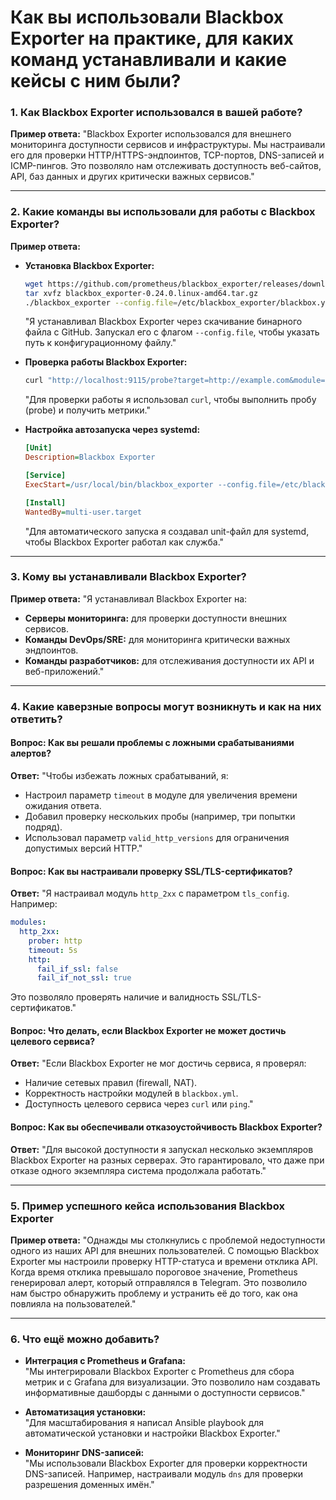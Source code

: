 # Как вы использовали Blackbox Exporter на практике, для каких команд устанавливали и какие кейсы с ним были?


### **1. Как Blackbox Exporter использовался в вашей работе?**
**Пример ответа:**
"Blackbox Exporter использовался для внешнего мониторинга доступности сервисов и инфраструктуры. Мы настраивали его для проверки HTTP/HTTPS-эндпоинтов, TCP-портов, DNS-записей и ICMP-пингов. Это позволяло нам отслеживать доступность веб-сайтов, API, баз данных и других критически важных сервисов."

---

### **2. Какие команды вы использовали для работы с Blackbox Exporter?**
**Пример ответа:**

- **Установка Blackbox Exporter:**
  ```bash
  wget https://github.com/prometheus/blackbox_exporter/releases/download/v0.24.0/blackbox_exporter-0.24.0.linux-amd64.tar.gz
  tar xvfz blackbox_exporter-0.24.0.linux-amd64.tar.gz
  ./blackbox_exporter --config.file=/etc/blackbox_exporter/blackbox.yml
  ```
  "Я устанавливал Blackbox Exporter через скачивание бинарного файла с GitHub. Запускал его с флагом `--config.file`, чтобы указать путь к конфигурационному файлу."

- **Проверка работы Blackbox Exporter:**
  ```bash
  curl "http://localhost:9115/probe?target=http://example.com&module=http_2xx"
  ```
  "Для проверки работы я использовал `curl`, чтобы выполнить пробу (probe) и получить метрики."

- **Настройка автозапуска через systemd:**
  ```ini
  [Unit]
  Description=Blackbox Exporter

  [Service]
  ExecStart=/usr/local/bin/blackbox_exporter --config.file=/etc/blackbox_exporter/blackbox.yml

  [Install]
  WantedBy=multi-user.target
  ```
  "Для автоматического запуска я создавал unit-файл для systemd, чтобы Blackbox Exporter работал как служба."

---

### **3. Кому вы устанавливали Blackbox Exporter?**
**Пример ответа:**
"Я устанавливал Blackbox Exporter на:
- **Серверы мониторинга:** для проверки доступности внешних сервисов.
- **Команды DevOps/SRE:** для мониторинга критически важных эндпоинтов.
- **Команды разработчиков:** для отслеживания доступности их API и веб-приложений."

---

### **4. Какие каверзные вопросы могут возникнуть и как на них ответить?**

#### **Вопрос: Как вы решали проблемы с ложными срабатываниями алертов?**
**Ответ:**
"Чтобы избежать ложных срабатываний, я:
- Настроил параметр `timeout` в модуле для увеличения времени ожидания ответа.
- Добавил проверку нескольких пробы (например, три попытки подряд).
- Использовал параметр `valid_http_versions` для ограничения допустимых версий HTTP."

#### **Вопрос: Как вы настраивали проверку SSL/TLS-сертификатов?**
**Ответ:**
"Я настраивал модуль `http_2xx` с параметром `tls_config`. Например:
```yaml
modules:
  http_2xx:
    prober: http
    timeout: 5s
    http:
      fail_if_ssl: false
      fail_if_not_ssl: true
```
Это позволяло проверять наличие и валидность SSL/TLS-сертификатов."

#### **Вопрос: Что делать, если Blackbox Exporter не может достичь целевого сервиса?**
**Ответ:**
"Если Blackbox Exporter не мог достичь сервиса, я проверял:
- Наличие сетевых правил (firewall, NAT).
- Корректность настройки модулей в `blackbox.yml`.
- Доступность целевого сервиса через `curl` или `ping`."

#### **Вопрос: Как вы обеспечивали отказоустойчивость Blackbox Exporter?**
**Ответ:**
"Для высокой доступности я запускал несколько экземпляров Blackbox Exporter на разных серверах. Это гарантировало, что даже при отказе одного экземпляра система продолжала работать."

---

### **5. Пример успешного кейса использования Blackbox Exporter**
**Пример ответа:**
"Однажды мы столкнулись с проблемой недоступности одного из наших API для внешних пользователей. С помощью Blackbox Exporter мы настроили проверку HTTP-статуса и времени отклика API. Когда время отклика превышало пороговое значение, Prometheus генерировал алерт, который отправлялся в Telegram. Это позволило нам быстро обнаружить проблему и устранить её до того, как она повлияла на пользователей."

---

### **6. Что ещё можно добавить?**
- **Интеграция с Prometheus и Grafana:**  
  "Мы интегрировали Blackbox Exporter с Prometheus для сбора метрик и с Grafana для визуализации. Это позволило нам создавать информативные дашборды с данными о доступности сервисов."

- **Автоматизация установки:**  
  "Для масштабирования я написал Ansible playbook для автоматической установки и настройки Blackbox Exporter."

- **Мониторинг DNS-записей:**  
  "Мы использовали Blackbox Exporter для проверки корректности DNS-записей. Например, настраивали модуль `dns` для проверки разрешения доменных имён."

